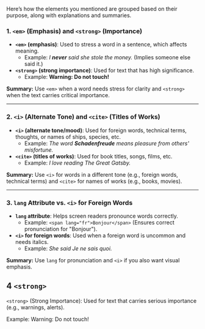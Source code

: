 Here’s how the elements you mentioned are grouped based on their purpose, along with explanations and summaries.

### **1. `<em>` (Emphasis) and `<strong>` (Importance)**

- **`<em>` (emphasis)**: Used to stress a word in a sentence, which affects meaning.
    - Example: _I **never** said she stole the money._ (Implies someone else said it.)
- **`<strong>` (strong importance)**: Used for text that has high significance.
    - Example: **Warning: Do not touch!**

**Summary:** Use `<em>` when a word needs stress for clarity and `<strong>` when the text carries critical importance.

---

### **2. `<i>` (Alternate Tone) and `<cite>` (Titles of Works)**

- **`<i>` (alternate tone/mood)**: Used for foreign words, technical terms, thoughts, or names of ships, species, etc.
    - Example: _The word **Schadenfreude** means pleasure from others' misfortune._
- **`<cite>` (titles of works)**: Used for book titles, songs, films, etc.
    - Example: _I love reading The Great Gatsby._

**Summary:** Use `<i>` for words in a different tone (e.g., foreign words, technical terms) and `<cite>` for names of works (e.g., books, movies).

---

### **3. `lang` Attribute vs. `<i>` for Foreign Words**

- **`lang` attribute**: Helps screen readers pronounce words correctly.
    - Example: `<span lang="fr">Bonjour</span>` (Ensures correct pronunciation for "Bonjour").
- **`<i>` for foreign words**: Used when a foreign word is uncommon and needs italics.
    - Example: _She said _Je ne sais quoi_._

**Summary:** Use `lang` for pronunciation and `<i>` if you also want visual emphasis.

## 4 **`<strong>`**

`<strong>` (Strong Importance): Used for text that carries serious importance (e.g., warnings, alerts).

Example: Warning: Do not touch!